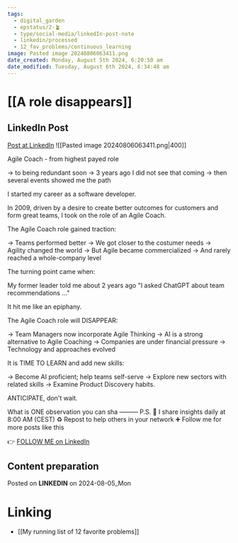 ```yaml
---
tags:
  - digital_garden
  - epstatus/2-🪴
  - type/social-media/linkedIn-post-note
  - linkedin/processed
  - 12_fav_problems/continuous_learning
image: Pasted image 20240806063411.png
date_created: Monday, August 5th 2024, 6:20:50 am
date_modified: Tuesday, August 6th 2024, 6:34:48 am
---
```

# [[A role disappears]]
## LinkedIn Post
[Post at LinkedIn](https://www.linkedin.com/posts/sebastiankamilli_agile-coach-from-highest-payed-role-activity-7226104725371301888-LkAv?utm_source=share&utm_medium=member_desktop)
![[Pasted image 20240806063411.png|400]]

Agile Coach - from highest payed role

→ to being redundant soon
→ 3 years ago I did not see that coming
→ then several events showed me the path

I started my career as a software developer.

In 2009, 
driven by a desire to 
create better outcomes for customers 
and form great teams,
I took on the role of an Agile Coach.

The Agile Coach role gained traction:

→ Teams performed better
→ We got closer to the costumer needs
→ Agility changed the world
→ But Agile became commercialized
→ And rarely reached a whole-company level

The turning point came when:

My former leader told me about 2 years ago
"I asked ChatGPT about team recommendations ..."

It hit me like an epiphany. 

The Agile Coach role will DISAPPEAR:

→ Team Managers now incorporate Agile Thinking
→ AI is a strong alternative to Agile Coaching
→ Companies are under financial pressure
→ Technology and approaches evolved

It is TIME TO LEARN and add new skills:

→ Become AI proficient; help teams self-serve
→ Explore new sectors with related skills
→ Examine Product Discovery habits.

ANTICIPATE, don't wait. 

What is ONE observation you can sha
———
P.S.
🔔 I share insights daily at 8:00 AM (CEST)
♻ Repost to help others in your network
➕ Follow me for more posts like this


👉 [FOLLOW ME on LinkedIn](https://www.linkedin.com/comm/mynetwork/discovery-see-all?usecase=PEOPLE_FOLLOWS&followMember=sebastiankamilli)

## Content preparation






Posted on **LINKEDIN** on 2024-08-05_Mon
# Linking
+ [[My running list of 12 favorite problems]]